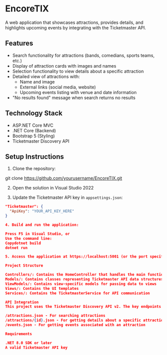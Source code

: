 # EncoreTIX

A web application that showcases attractions, provides details, and highlights upcoming events by integrating with the Ticketmaster API.

## Features

- Search functionality for attractions (bands, comedians, sports teams, etc.)
- Display of attraction cards with images and names
- Selection functionality to view details about a specific attraction
- Detailed view of attractions with:
  - Name and image
  - External links (social media, website)
  - Upcoming events listing with venue and date information
- "No results found" message when search returns no results

## Technology Stack

- ASP.NET Core MVC
- .NET Core (Backend)
- Bootstrap 5 (Styling)
- Ticketmaster Discovery API

## Setup Instructions

1. Clone the repository:

git clone https://github.com/yourusername/EncoreTIX.git

2. Open the solution in Visual Studio 2022

3. Update the Ticketmaster API key in `appsettings.json`:
```json
"Ticketmaster": {
  "ApiKey": "YOUR_API_KEY_HERE"
}

4. Build and run the application:

Press F5 in Visual Studio, or
Use the command line:
Copydotnet build
dotnet run

5. Access the application at https://localhost:5001 (or the port specified in your environment)

Project Structure

Controllers/: Contains the HomeController that handles the main functionality
Models/: Contains classes representing Ticketmaster API data structures
ViewModels/: Contains view-specific models for passing data to views
Views/: Contains the UI templates
Services/: Contains the TicketmasterService for API communication

API Integration
This project uses the Ticketmaster Discovery API v2. The key endpoints used are:

/attractions.json - For searching attractions
/attractions/{id}.json - For getting details about a specific attraction
/events.json - For getting events associated with an attraction

Requirements

.NET 8.0 SDK or later
A valid Ticketmaster API key
